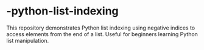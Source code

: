 # -python-list-indexing
This repository demonstrates Python list indexing using negative indices to access elements from the end of a list. Useful for beginners learning Python list manipulation.
